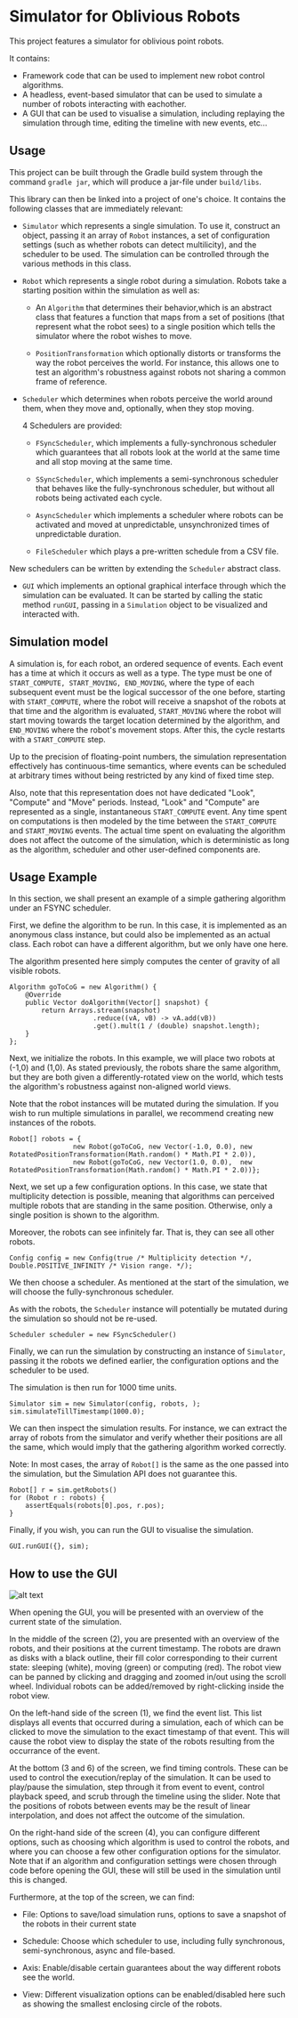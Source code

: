 # Simulator for Oblivious Robots

This project features a simulator for oblivious point robots.

It contains:

- Framework code that can be used to implement new robot control algorithms.
- A headless, event-based simulator that can be used to simulate a number of robots interacting with eachother.
- A GUI that can be used to visualise a simulation, including replaying the simulation through time, editing the timeline with new events, etc...

## Usage

This project can be built through the Gradle build system through the command `gradle jar`, which will produce a jar-file under `build/libs`.

This library can then be linked into a project of one's choice. It contains the following classes that are immediately relevant:

- `Simulator` which represents a single simulation. To use it, construct an object, passing it an array of `Robot` instances, a set of configuration settings (such as whether robots can detect multilicity), and the scheduler to be used. The simulation can be controlled through the various methods in this class.

- `Robot` which represents a single robot during a simulation. Robots take a starting position within the simulation as well as:
    - An `Algorithm` that determines their behavior,which is an abstract class that features a function that maps from a set of positions (that represent what the robot sees) to a single position which tells the simulator where the robot wishes to move.

    - `PositionTransformation` which optionally distorts or transforms the way the robot perceives the world. For instance, this allows one to test an algorithm's robustness against robots not sharing a common frame of reference.
    
- `Scheduler` which determines when robots perceive the world around them, when they move and, optionally, when they stop moving.
    
    4 Schedulers are provided:
    
    -   `FSyncScheduler`, which implements a fully-synchronous scheduler which guarantees that all robots look at the world at the same time and all stop moving at the same time.
    
    -   `SSyncScheduler`, which implements a semi-synchronous scheduler that behaves like the fully-synchronous scheduler, but without all robots being activated each cycle. 
    
    -   `AsyncScheduler` which implements a scheduler where robots can be activated and moved at unpredictable, unsynchronized times of unpredictable duration.
    
    -   `FileScheduler` which plays a pre-written schedule from a CSV file.
    
New schedulers can be written by extending the `Scheduler` abstract class.

- `GUI` which implements an optional graphical interface through which the simulation can be evaluated. It can be started by calling the static method `runGUI`, passing in a `Simulation` object to be visualized and interacted with.
    
## Simulation model

A simulation is, for each robot, an ordered sequence of events. Each event has a time at which it occurs as well as a type. The type must be one of `START_COMPUTE, START_MOVING, END_MOVING`, where the type of each subsequent event must be the logical successor of the one before, starting with `START_COMPUTE`, where the robot will receive a snapshot of the robots at that time and the algorithm is evaluated, `START_MOVING` where the robot will start moving towards the target location determined by the algorithm, and `END_MOVING` where the robot's movement stops. After this, the cycle restarts with a `START_COMPUTE` step.

Up to the precision of floating-point numbers, the simulation representation effectively has continuous-time semantics, where events can be scheduled at arbitrary times without being restricted by any kind of fixed time step.

Also, note that this representation does not have dedicated "Look", "Compute" and "Move" periods. Instead, "Look" and "Compute" are represented as a single, instantaneous `START_COMPUTE` event. Any time spent on computations is then modeled by the time between the `START_COMPUTE` and `START_MOVING` events. The actual time spent on evaluating the algorithm does not affect the outcome of the simulation, which is deterministic as long as the algorithm, scheduler and other user-defined components are.

## Usage Example

In this section, we shall present an example of a simple gathering algorithm under an FSYNC scheduler.

First, we define the algorithm to be run. In this case, it is implemented as an anonymous class instance,
but could also be implemented as an actual class. Each robot can have a different algorithm, but we only have
one here.

The algorithm presented here simply computes the center of gravity of all visible robots.

```
Algorithm goToCoG = new Algorithm() {
    @Override
    public Vector doAlgorithm(Vector[] snapshot) {
        return Arrays.stream(snapshot)
                     .reduce((vA, vB) -> vA.add(vB))
                     .get().mult(1 / (double) snapshot.length);
    }
};
```

Next, we initialize the robots. In this example, we will place two robots at (-1,0) and (1,0). As stated previously,
the robots share the same algorithm, but they are both given a differently-rotated view on the world, which tests
 the algorithm's robustness against non-aligned world views.
 
Note that the robot instances will be mutated during the simulation. If you wish to run multiple simulations in parallel,
we recommend creating new instances of the robots.

```
Robot[] robots = {
                new Robot(goToCoG, new Vector(-1.0, 0.0), new RotatedPositionTransformation(Math.random() * Math.PI * 2.0)),
                new Robot(goToCoG, new Vector(1.0, 0.0),  new RotatedPositionTransformation(Math.random() * Math.PI * 2.0))};
```
        
Next, we set up a few configuration options. In this case, we state that multiplicity detection is possible, meaning that
algorithms can perceived multiple robots that are standing in the same position. Otherwise, only a single position is
shown to the algorithm.

Moreover, the robots can see infinitely far. That is, they can see all other robots.

```
Config config = new Config(true /* Multiplicity detection */, Double.POSITIVE_INFINITY /* Vision range. */);
```

We then choose a scheduler. As mentioned at the start of the simulation, we will choose the fully-synchronous scheduler.

As with the robots, the `Scheduler` instance will potentially be mutated during the simulation so should not be re-used.

```
Scheduler scheduler = new FSyncScheduler()
```

Finally, we can run the simulation by constructing an instance of `Simulator`, passing it the robots we defined earlier,
the configuration options and the scheduler to be used.

The simulation is then run for 1000 time units.

```
Simulator sim = new Simulator(config, robots, );
sim.simulateTillTimestamp(1000.0);
```

We can then inspect the simulation results. For instance, we can extract the array of robots from the simulator
and verify whether their positions are all the same, which would imply that the gathering algorithm worked correctly.

Note: In most cases, the array of `Robot[]` is the same as the one passed into the simulation, but the Simulation API does
not guarantee this.

```
Robot[] r = sim.getRobots() 
for (Robot r : robots) {
    assertEquals(robots[0].pos, r.pos);
}
```

Finally, if you wish, you can run the GUI to visualise the simulation. 

```
GUI.runGUI({}, sim);
```

## How to use the GUI

![alt text](doc/screenshot.png "Logo Title Text 1")

When opening the GUI, you will be presented with an overview of the current state of the simulation.

In the middle of the screen (2), you are presented with an overview of the robots, and their positions at the current timestamp. 
The robots are drawn as disks with a black outline, their fill color corresponding to their current state: sleeping (white), moving (green) or computing (red).
The robot view can be panned by clicking and dragging and zoomed in/out using the scroll wheel. Individual robots can be added/removed by right-clicking inside the robot view.

On the left-hand side of the screen (1), we find the event list. This list displays all events that occurred during a simulation,
each of which can be clicked to move the simulation to the exact timestamp of that event. This will cause the robot view 
to display the state of the robots resulting from the occurrance of the event.

At the bottom (3 and 6) of the screen, we find timing controls. These can be used to control the execution/replay
of the simulation. It can be used to play/pause the simulation, step through it from event to event, control playback speed,
and scrub through the timeline using the slider. Note that the positions of robots between events may be the result of linear interpolation,
and does not affect the outcome of the simulation.

On the right-hand side of the screen (4), you can configure different options, such as choosing which algorithm is used
to control the robots, and where you can choose a few other configuration options for the simulator. Note that if an algorithm
and configuration settings were chosen through code before opening the GUI, these will still be used in the simulation until this is changed.

Furthermore, at the top of the screen, we can find:

- File: Options to save/load simulation runs, options to save a snapshot of the robots in their current state

- Schedule: Choose which scheduler to use, including fully synchronous, semi-synchronous, async and file-based.

- Axis: Enable/disable certain guarantees about the way different robots see the world.

- View: Different visualization options can be enabled/disabled here such as showing the smallest enclosing circle of the robots.



